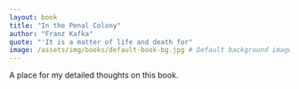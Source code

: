 ```yaml
---
layout: book
title: "In the Penal Colony"
author: "Franz Kafka"
quote: "'It is a matter of life and death for"
image: /assets/img/books/default-book-bg.jpg # Default background image
---
```


A place for my detailed thoughts on this book.
